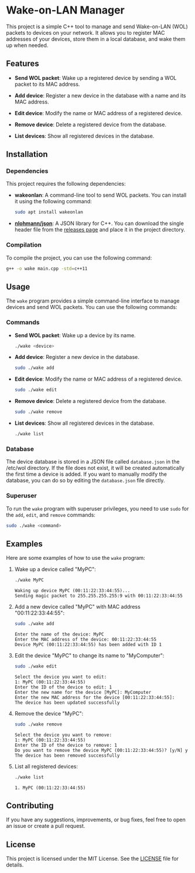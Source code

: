 # Wake-on-LAN Manager

This project is a simple C++ tool to manage and send Wake-on-LAN (WOL) packets to devices on your network. It allows you to register MAC addresses of your devices, store them in a local database, and wake them up when needed.

## Features

- **Send WOL packet**: Wake up a registered device by sending a WOL packet to its MAC address.

- **Add device**: Register a new device in the database with a name and its MAC address.

- **Edit device**: Modify the name or MAC address of a registered device.

- **Remove device**: Delete a registered device from the database.

- **List devices**: Show all registered devices in the database.

## Installation

### Dependencies

This project requires the following dependencies:

- **wakeonlan**: A command-line tool to send WOL packets. You can install it using the following command:

  ```bash
  sudo apt install wakeonlan
  ```

- **[nlohmann/json](https://github.com/nlohmann/json)**: A JSON library for C++. You can download the single header file from the [releases page](https://github.com/nlohmann/json/releases) and place it in the project directory.

### Compilation

To compile the project, you can use the following command:

```bash
g++ -o wake main.cpp -std=c++11
```

## Usage

The `wake` program provides a simple command-line interface to manage devices and send WOL packets. You can use the following commands:

### Commands

- **Send WOL packet**: Wake up a device by its name.

  ```bash
  ./wake <device>
  ```

- **Add device**: Register a new device in the database.

  ```bash
  sudo ./wake add
  ```

- **Edit device**: Modify the name or MAC address of a registered device.

  ```bash
  sudo ./wake edit
  ```

- **Remove device**: Delete a registered device from the database.

  ```bash
  sudo ./wake remove
  ```

- **List devices**: Show all registered devices in the database.

  ```bash
  ./wake list
  ```

### Database

The device database is stored in a JSON file called `database.json` in the /etc/wol directory. If the file does not exist, it will be created automatically the first time a device is added. If you want to manually modify the database, you can do so by editing the `database.json` file directly.

### Superuser

To run the `wake` program with superuser privileges, you need to use `sudo` for the `add`, `edit`, and `remove` commands:

```bash
sudo ./wake <command>
```

## Examples

Here are some examples of how to use the `wake` program:

1. Wake up a device called "MyPC":

   ```bash
   ./wake MyPC
   ```

   ```output
   Waking up device MyPC (00:11:22:33:44:55)...
   Sending magic packet to 255.255.255.255:9 with 00:11:22:33:44:55
   ```

2. Add a new device called "MyPC" with MAC address "00:11:22:33:44:55":

   ```bash
   sudo ./wake add
   ```

   ```output
   Enter the name of the device: MyPC
   Enter the MAC address of the device: 00:11:22:33:44:55
   Device MyPC (00:11:22:33:44:55) has been added with ID 1
   ```

3. Edit the device "MyPC" to change its name to "MyComputer":

   ```bash
   sudo ./wake edit
   ```

   ```output
   Select the device you want to edit:
   1: MyPC (00:11:22:33:44:55)
   Enter the ID of the device to edit: 1
   Enter the new name for the device [MyPC]: MyComputer
   Enter the new MAC address for the device [00:11:22:33:44:55]:
   The device has been updated successfully
   ```

4. Remove the device "MyPC":

   ```bash
   sudo ./wake remove
   ```

   ```output
   Select the device you want to remove:
   1: MyPC (00:11:22:33:44:55)
   Enter the ID of the device to remove: 1
   Do you want to remove the device MyPC (00:11:22:33:44:55)? [y/N] y
   The device has been removed successfully
   ```

5. List all registered devices:

   ```bash
   ./wake list
   ```

   ```output
   1. MyPC (00:11:22:33:44:55)
   ```

## Contributing

If you have any suggestions, improvements, or bug fixes, feel free to open an issue or create a pull request.

## License

This project is licensed under the MIT License. See the [LICENSE](LICENSE) file for details.
